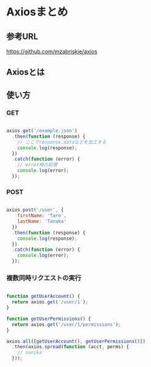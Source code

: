 # Axiosまとめ

## 参考URL
https://github.com/mzabriskie/axios

## Axiosとは

## 使い方

### GET

```javascript

axios.get('/example.json')
  .then(function (response) {
    // ここでresponse.dataなどを加工する
    console.log(response);
  })
  .catch(function (error) {
    // error時の処理
    console.log(error);
  });

```

### POST

```javascript

axios.post('/user', {
    firstName: 'Taro',
    lastName: 'Tanaka'
  })
  .then(function (response) {
    console.log(response);
  })
  .catch(function (error) {
    console.log(error);
  });

```

### 複数同時リクエストの実行

```javascript

function getUserAccount() {
  return axios.get('/user/1');
}

function getUserPermissions() {
  return axios.get('/user/1/permissions');
}

axios.all([getUserAccount(), getUserPermissions()])
  .then(axios.spread(function (acct, perms) {
    // nanika
  }));

```
